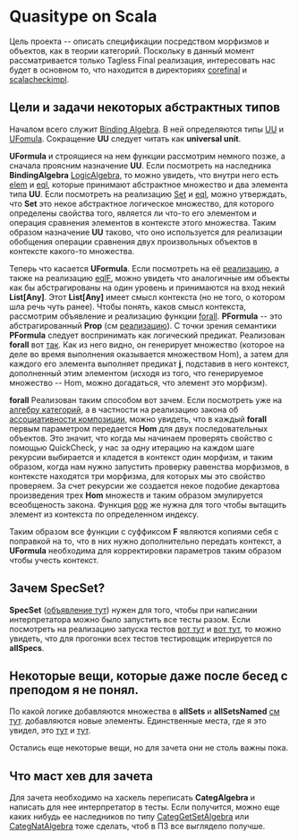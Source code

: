 # Quasitype on Scala

Цель проекта -- описать спецификации посредством морфизмов и объектов,
как в теории категорий. Поскольку в данный момент рассматривается только Tagless Final реализация,
интересовать нас будет в основном то, что находится в директориях [corefinal](https://github.com/nekit2-002/quasitype/tree/master/modules/core/src/main/scala/com/tylip/quasitype/corefinal) и 
[scalacheckimpl](https://github.com/nekit2-002/quasitype/tree/master/modules/testing/src/main/scala/com/tylip/quasitype/scalacheckimpl).

## Цели и задачи некоторых абстрактных типов
Началом всего служит [Binding Algebra](https://github.com/nekit2-002/quasitype/blob/7d1769d0439c84bf3bf5634108e6872f0061f205/modules/core/src/main/scala/com/tylip/quasitype/corefinal/CategAlgebra.scala#L6).
В ней определяются типы [UU](https://github.com/nekit2-002/quasitype/blob/7d1769d0439c84bf3bf5634108e6872f0061f205/modules/core/src/main/scala/com/tylip/quasitype/corefinal/CategAlgebra.scala#L7) и [UFomula](https://github.com/nekit2-002/quasitype/blob/7d1769d0439c84bf3bf5634108e6872f0061f205/modules/core/src/main/scala/com/tylip/quasitype/corefinal/CategAlgebra.scala#L8). Сокращение **UU** следует читать как **universal unit**.

**UFormula** и строящиеся на нем функции рассмотрим немного позже, а сначала проясним назначение **UU**.
Если посмотреть на наследника **BindingAlgebra** [LogicAlgebra](https://github.com/nekit2-002/quasitype/blob/7d1769d0439c84bf3bf5634108e6872f0061f205/modules/core/src/main/scala/com/tylip/quasitype/corefinal/CategAlgebra.scala#L13), то можно увидеть, что внутри него есть [elem](https://github.com/nekit2-002/quasitype/blob/7d1769d0439c84bf3bf5634108e6872f0061f205/modules/core/src/main/scala/com/tylip/quasitype/corefinal/CategAlgebra.scala#L21) и [eql](https://github.com/nekit2-002/quasitype/blob/7d1769d0439c84bf3bf5634108e6872f0061f205/modules/core/src/main/scala/com/tylip/quasitype/corefinal/CategAlgebra.scala#L23), которые принимают абстрактное множество и два элемента типа **UU**. Если
посмотреть на реализацию [Set](https://github.com/nekit2-002/quasitype/blob/7d1769d0439c84bf3bf5634108e6872f0061f205/modules/testing/src/main/scala/com/tylip/quasitype/scalacheckimpl/CategAlgebraScalacheckImpl.scala#L23) и [eql](https://github.com/nekit2-002/quasitype/blob/7d1769d0439c84bf3bf5634108e6872f0061f205/modules/testing/src/main/scala/com/tylip/quasitype/scalacheckimpl/CategAlgebraScalacheckImpl.scala#L30), можно утверждать, что **Set** это некое абстрактное логическое
множество, для которого определены свойства того, является ли что-то его элементом и операция сравнения
элементов в контексте этого множества. Таким образом назначение **UU** таково, что оно используется
для реализации обобщения операции сравнения двух произвольных объектов в контексте какого-то множества.

Теперь что касается **UFormula**. Если посмотреть на её [реализацию](https://github.com/nekit2-002/quasitype/blob/7d1769d0439c84bf3bf5634108e6872f0061f205/modules/testing/src/main/scala/com/tylip/quasitype/scalacheckimpl/CategAlgebraScalacheckImpl.scala#L21), а также на реализацию [eqlF](https://github.com/nekit2-002/quasitype/blob/7d1769d0439c84bf3bf5634108e6872f0061f205/modules/testing/src/main/scala/com/tylip/quasitype/scalacheckimpl/CategAlgebraScalacheckImpl.scala#L33), можно увидеть что аналогичные им
объекты как бы абстрагированы на один уровень и принимаются на вход некий **List[Any]**. Этот **List[Any]**
имеет смысл контекста (но не того, о котором шла речь чуть ранее).
Чтобы понять, каков смысл контекста, рассмотрим объявление и реализацию функции [forall](https://github.com/nekit2-002/quasitype/blob/7d1769d0439c84bf3bf5634108e6872f0061f205/modules/core/src/main/scala/com/tylip/quasitype/corefinal/CategAlgebra.scala#L26). **PFormula** -- это абстрагированный **Prop** (см [реализацию](https://github.com/nekit2-002/quasitype/blob/7d1769d0439c84bf3bf5634108e6872f0061f205/modules/testing/src/main/scala/com/tylip/quasitype/scalacheckimpl/CategAlgebraScalacheckImpl.scala#L17)).
С точки зрения семантики **PFormula** следует воспринимать как логический предикат. Реализован **forall**
вот [так](https://github.com/nekit2-002/quasitype/blob/7d1769d0439c84bf3bf5634108e6872f0061f205/modules/testing/src/main/scala/com/tylip/quasitype/scalacheckimpl/CategAlgebraScalacheckImpl.scala#L68). Как из
него видно, он генерирует множество (которое на деле во время выполнения оказывается множеством Hom), а затем для каждого его элемента выполняет предикат **j**, подставив в него контекст, дополненный этим
элементом (исходя из того, что генерируемое множество -- Hom, можно догадаться, что элемент это морфизм).

**forall** Реализован таким способом вот зачем. Если посмотреть уже на [алгебру категорий](https://github.com/nekit2-002/quasitype/blob/7d1769d0439c84bf3bf5634108e6872f0061f205/modules/core/src/main/scala/com/tylip/quasitype/corefinal/CategAlgebra.scala#L53), а в частности на реализацию закона об [ассоциативности
композиции](https://github.com/nekit2-002/quasitype/blob/7d1769d0439c84bf3bf5634108e6872f0061f205/modules/core/src/main/scala/com/tylip/quasitype/corefinal/CategAlgebra.scala#L68), можно увидеть, что в каждый
**forall** первым параметром передается **Hom** для двух последовательных объектов. Это значит, что
когда мы начинаем проверять свойство с помощью QuickCheck, у нас за одну итерацию на каждом шаге рекурсии
выбирается и кладется в контекст один морфизм, и таким образом, когда нам нужно запустить проверку равенства
морфизмов, в контексте находятся три морфизма, для которых мы это свойство проверяем. За счет рекурсии же создается некое подобие декартова произведения трех **Hom** множеств и таким образом эмулируется всеобщеность закона. Функция [pop](https://github.com/nekit2-002/quasitype/blob/7d1769d0439c84bf3bf5634108e6872f0061f205/modules/core/src/main/scala/com/tylip/quasitype/corefinal/CategAlgebra.scala#L10) же нужна для того чтобы вытащить элемент из контекста
по определенном индексу.

Таким образом все функции с суффиксом **F** являются копиями себя с поправкой на то, что в них нужно дополнительно передать контекст, а **UFormula** необходима для корректировки параметров таким образом чтобы
учесть контекст.

## Зачем SpecSet?
**SpecSet** ([объявление тут](https://github.com/nekit2-002/quasitype/blob/7d1769d0439c84bf3bf5634108e6872f0061f205/modules/core/src/main/scala/com/tylip/quasitype/corefinal/CategAlgebra.scala#L33)) нужен для того, чтобы при написании интерпретатора можно было запустить все тесты разом.
Если посмотреть на реализацию запуска тестов [вот тут](https://github.com/nekit2-002/quasitype/blob/7d1769d0439c84bf3bf5634108e6872f0061f205/modules/testing/src/main/scala/com/tylip/quasitype/scalacheckimpl/CategAlgebraScalacheckImpl.scala#L194) и [вот тут](https://github.com/nekit2-002/quasitype/blob/7d1769d0439c84bf3bf5634108e6872f0061f205/modules/testing/src/main/scala/com/tylip/quasitype/scalacheckimpl/CategAlgebraScalacheckImpl.scala#L201), то можно увидеть, что для прогонки всех тестов тестировщик итерируется по **allSpecs**.

## Некоторые вещи, которые даже после бесед с преподом я не понял.
По какой логике добавляются множества в **allSets** и  **allSetsNamed** [см тут](https://github.com/nekit2-002/quasitype/blob/7d1769d0439c84bf3bf5634108e6872f0061f205/modules/core/src/main/scala/com/tylip/quasitype/corefinal/CategAlgebra.scala#L48). добавляются новые элементы. Единственные места, где я это увидел, это [тут](https://github.com/nekit2-002/quasitype/blob/7d1769d0439c84bf3bf5634108e6872f0061f205/modules/core/src/main/scala/com/tylip/quasitype/corefinal/CategAlgebra.scala#L154) и [тут](https://github.com/nekit2-002/quasitype/blob/7d1769d0439c84bf3bf5634108e6872f0061f205/modules/core/src/main/scala/com/tylip/quasitype/corefinal/CategAlgebra.scala#L317).

Остались еще некоторые вещи, но для зачета они не столь важны пока.

## Что маст хев для зачета
Для зачета необходимо на хаскель переписать **CategAlgebra** и написать для нее интерпретатор в тесты. Если получится, можно еще каких нибудь ее наследников по типу [CategGetSetAlgebra](https://github.com/nekit2-002/quasitype/blob/7d1769d0439c84bf3bf5634108e6872f0061f205/modules/core/src/main/scala/com/tylip/quasitype/corefinal/CategAlgebra.scala#L253) или [CategNatAlgebra](https://github.com/nekit2-002/quasitype/blob/7d1769d0439c84bf3bf5634108e6872f0061f205/modules/core/src/main/scala/com/tylip/quasitype/corefinal/CategAlgebra.scala#L317) тоже сделать, чтоб в ПЗ все выглядело получше. 

